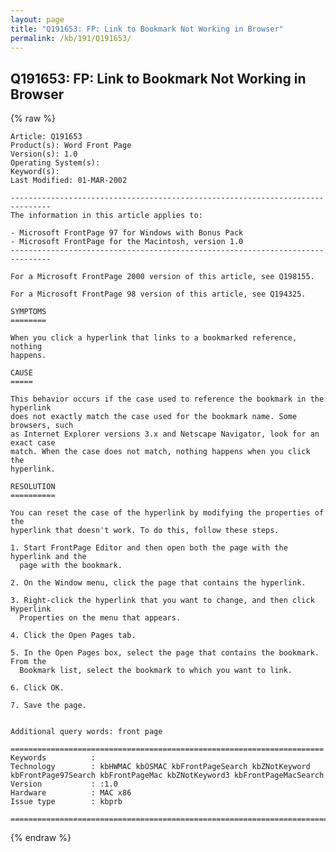```yaml
---
layout: page
title: "Q191653: FP: Link to Bookmark Not Working in Browser"
permalink: /kb/191/Q191653/
---
```


## Q191653: FP: Link to Bookmark Not Working in Browser

{% raw %}

	Article: Q191653
	Product(s): Word Front Page
	Version(s): 1.0
	Operating System(s): 
	Keyword(s): 
	Last Modified: 01-MAR-2002
	
	-------------------------------------------------------------------------------
	The information in this article applies to:
	
	- Microsoft FrontPage 97 for Windows with Bonus Pack 
	- Microsoft FrontPage for the Macintosh, version 1.0 
	-------------------------------------------------------------------------------
	
	For a Microsoft FrontPage 2000 version of this article, see Q198155.
	
	For a Microsoft FrontPage 98 version of this article, see Q194325.
	
	SYMPTOMS
	========
	
	When you click a hyperlink that links to a bookmarked reference, nothing
	happens.
	
	CAUSE
	=====
	
	This behavior occurs if the case used to reference the bookmark in the hyperlink
	does not exactly match the case used for the bookmark name. Some browsers, such
	as Internet Explorer versions 3.x and Netscape Navigator, look for an exact case
	match. When the case does not match, nothing happens when you click the
	hyperlink.
	
	RESOLUTION
	==========
	
	You can reset the case of the hyperlink by modifying the properties of the
	hyperlink that doesn't work. To do this, follow these steps.
	
	1. Start FrontPage Editor and then open both the page with the hyperlink and the
	  page with the bookmark.
	
	2. On the Window menu, click the page that contains the hyperlink.
	
	3. Right-click the hyperlink that you want to change, and then click Hyperlink
	  Properties on the menu that appears.
	
	4. Click the Open Pages tab.
	
	5. In the Open Pages box, select the page that contains the bookmark. From the
	  Bookmark list, select the bookmark to which you want to link.
	
	6. Click OK.
	
	7. Save the page.
	
	
	Additional query words: front page
	
	======================================================================
	Keywords          :  
	Technology        : kbHWMAC kbOSMAC kbFrontPageSearch kbZNotKeyword kbFrontPage97Search kbFrontPageMac kbZNotKeyword3 kbFrontPageMacSearch
	Version           : :1.0
	Hardware          : MAC x86
	Issue type        : kbprb
	
	=============================================================================
	

{% endraw %}
